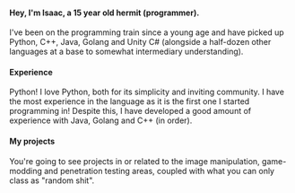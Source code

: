 #### Hey, I'm Isaac, a 15 year old hermit (programmer).

I've been on the programming train since a young age and have picked up Python, C++, Java, Golang and Unity C# (alongside a half-dozen other languages at a base to somewhat intermediary understanding).

#### Experience

Python! I love Python, both for its simplicity and inviting community. I have the most experience in the language as it is the first one I started programming in! Despite this, I have developed a good amount of experience with Java, Golang and C++ (in order).

#### My projects

You're going to see projects in or related to the image manipulation, game-modding and penetration testing areas, coupled with what you can only class as "random shit".
